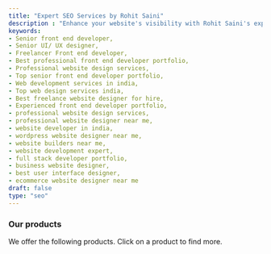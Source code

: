 ```yaml
---
title: "Expert SEO Services by Rohit Saini"
description : "Enhance your website's visibility with Rohit Saini's expert SEO services. Boost traffic, improve rankings, and grow your business with proven strategies tailored to your needs." 
keywords:
- Senior front end developer,
- Senior UI/ UX designer,
- Freelancer Front end developer,
- Best professional front end developer portfolio,
- Professional website design services,
- Top senior front end developer portfolio,
- Web development services in india,
- Top web design services india,
- Best freelance website designer for hire,
- Experienced front end developer portfolio,
- professional website design services,
- professional website designer near me,
- website developer in india,
- wordpress website designer near me,
- website builders near me,
- website development expert,
- full stack developer portfolio, 
- business website designer,
- best user interface designer,
- ecommerce website designer near me 
draft: false
type: "seo"
---
```


### Our products

We offer the following products. Click on a product to find more.